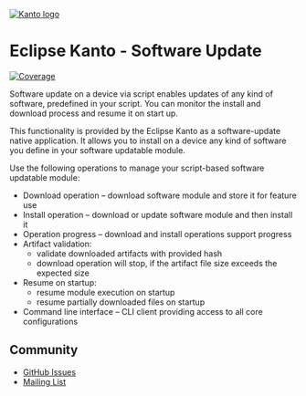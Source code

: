 [![Kanto logo](https://github.com/eclipse-kanto/kanto/raw/main/logo/kanto.svg)](https://eclipse.dev/kanto/)

# Eclipse Kanto - Software Update

[![Coverage](https://github.com/eclipse-kanto/software-update/wiki/coverage.svg)](#)

Software update on a device via script enables updates of any kind of software, predefined in your script. You can monitor the install and download process and resume it on start up.

This functionality is provided by the Eclipse Kanto as a software-update native application. It allows you to install on a device any kind of software you define in your software updatable module.

Use the following operations to manage your script-based software updatable module:
* Download operation – download software module and store it for feature use
* Install operation – download or update software module and then install it
* Operation progress – download and install operations support progress
* Artifact validation:
    * validate downloaded artifacts with provided hash
    * download operation will stop, if the artifact file size exceeds the expected size
* Resume on startup:
    * resume module execution on startup
    * resume partially downloaded files on startup
* Command line interface – CLI client providing access to all core configurations

## Community

* [GitHub Issues](https://github.com/eclipse-kanto/software-update/issues)
* [Mailing List](https://accounts.eclipse.org/mailing-list/kanto-dev)
